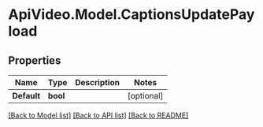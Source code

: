 # ApiVideo.Model.CaptionsUpdatePayload

## Properties

Name | Type | Description | Notes
------------ | ------------- | ------------- | -------------
**Default** | **bool** |  | [optional] 

[[Back to Model list]](../README.md#documentation-for-models) [[Back to API list]](../README.md#documentation-for-api-endpoints) [[Back to README]](../README.md)

